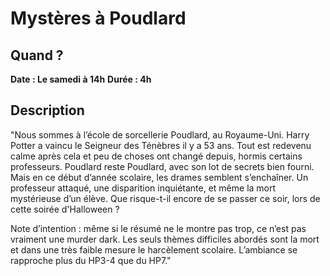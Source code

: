 # Mystères à Poudlard
## Quand ?
**Date : Le samedi à 14h**
**Durée  : 4h**
## Description
"Nous sommes à l’école de sorcellerie Poudlard, au Royaume-Uni. Harry Potter a vaincu le Seigneur des Ténèbres il y a 53 ans. Tout est redevenu calme après cela et peu de choses ont changé depuis, hormis certains professeurs. Poudlard reste Poudlard, avec son lot de secrets bien fourni.
Mais en ce début d’année scolaire, les drames semblent s’enchaîner. Un professeur attaqué, une disparition inquiétante, et même la mort mystérieuse d’un élève. Que risque-t-il encore de se passer ce soir, lors de cette soirée d'Halloween ?

Note d’intention : même si le résumé ne le montre pas trop, ce n’est pas vraiment une murder dark. Les seuls thèmes difficiles abordés sont la mort et dans une très faible mesure le harcèlement scolaire. L’ambiance se rapproche plus du HP3-4 que du HP7."